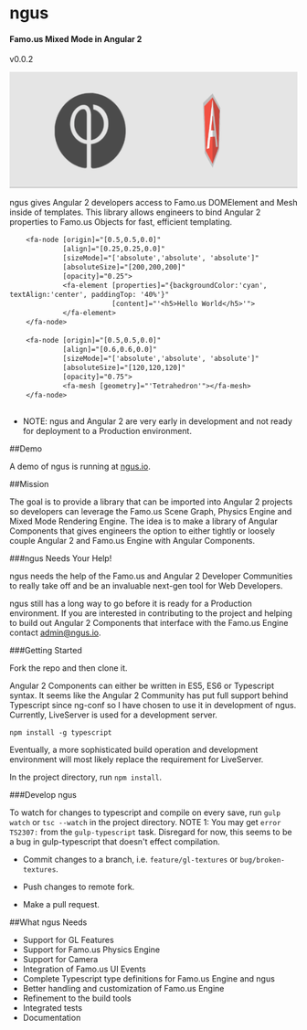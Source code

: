 # ngus

#### Famo.us Mixed Mode in Angular 2

v0.0.2

![alt text](screenshots/ngus.gif "Famo.us DOMElement and Mesh in a Mixed Mode Scene")

ngus gives Angular 2 developers access to Famo.us DOMElement and Mesh inside of templates. This library allows engineers to bind Angular 2 properties to Famo.us Objects for fast, efficient templating.


```
    <fa-node [origin]="[0.5,0.5,0.0]"
             [align]="[0.25,0.25,0.0]"
             [sizeMode]="['absolute','absolute', 'absolute']"
             [absoluteSize]="[200,200,200]"
             [opacity]="0.25">
             <fa-element [properties]="{backgroundColor:'cyan', textAlign:'center', paddingTop: '40%'}"
                         [content]="'<h5>Hello World</h5>'">
             </fa-element>
    </fa-node>

    <fa-node [origin]="[0.5,0.5,0.0]"
             [align]="[0.6,0.6,0.0]"
             [sizeMode]="['absolute','absolute', 'absolute']"
             [absoluteSize]="[120,120,120]"
             [opacity]="0.75">
             <fa-mesh [geometry]="'Tetrahedron'"></fa-mesh>
    </fa-node>


```

* NOTE: ngus and Angular 2 are very early in development and not ready for deployment to a Production environment.

##Demo

A demo of ngus is running at [ngus.io](http://ngus.io).

##Mission

The goal is to provide a library that can be imported into Angular 2 projects so developers can leverage the Famo.us Scene Graph, Physics Engine and Mixed Mode Rendering Engine. The idea is to make a library of Angular Components that gives engineers the option to either tightly or loosely couple Angular 2 and Famo.us Engine with Angular Components.  

###ngus Needs Your Help!

ngus needs the help of the Famo.us and Angular 2 Developer Communities to really take off and be an invaluable next-gen tool for Web Developers.

ngus still has a long way to go before it is ready for a Production environment. If you are interested in contributing to the project and helping to build out Angular 2 Components that interface with the Famo.us Engine contact <admin@ngus.io>.


###Getting Started

Fork the repo and then clone it.

Angular 2 Components can either be written in ES5, ES6 or Typescript syntax. It seems like the Angular 2 Community has put full support behind Typescript since ng-conf so I have chosen to use it in development of ngus. Currently, LiveServer is used for a development server.

```
npm install -g typescript

```

Eventually, a more sophisticated build operation and development environment will most likely replace the requirement for LiveServer.

In the project directory, run `npm install`.


###Develop ngus

To watch for changes to typescript and compile on every save, run `gulp watch` or `tsc --watch` in the project directory. NOTE 1: You may get `error TS2307:` from the `gulp-typescript` task. Disregard for now, this seems to be a bug in gulp-typescript that doesn't effect compilation.

* Commit changes to a branch, i.e. `feature/gl-textures` or `bug/broken-textures`.

* Push changes to remote fork.

* Make a pull request.


##What ngus Needs

* Support for GL Features
* Support for Famo.us Physics Engine
* Support for Camera
* Integration of Famo.us UI Events
* Complete Typescript type definitions for Famo.us Engine and ngus
* Better handling and customization of Famo.us Engine
* Refinement to the build tools
* Integrated tests
* Documentation

